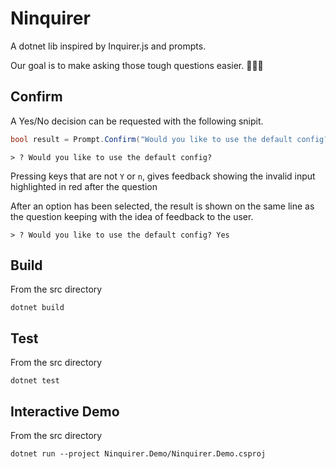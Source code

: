 # Ninquirer
A dotnet lib inspired by Inquirer.js and prompts.

Our goal is to make asking those tough questions easier. 🙋🙋‍♂️

## Confirm
A Yes/No decision can be requested with the following snipit.
```csharp
bool result = Prompt.Confirm("Would you like to use the default config?");
```

```
> ? Would you like to use the default config?  
```

Pressing keys that are not `Y` or `n`, gives feedback showing the invalid input highlighted in red after the question

After an option has been selected, the result is shown on the same line as the question keeping with the idea of feedback to the user.
```
> ? Would you like to use the default config? Yes
```


## Build
From the src directory
```
dotnet build
```

## Test
From the src directory
```
dotnet test
```

## Interactive Demo
From the src directory
```
dotnet run --project Ninquirer.Demo/Ninquirer.Demo.csproj
```
